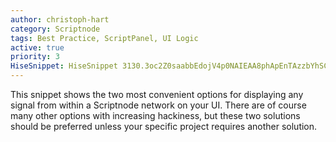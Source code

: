 ```yaml
---
author: christoph-hart
category: Scriptnode
tags: Best Practice, ScriptPanel, UI Logic
active: true
priority: 3
HiseSnippet: HiseSnippet 3130.3oc2Z0saabbEdojV4p0NAIEAA8phApEnTAzzbYhSCRfgs9i1BURlQTxIEAABC2cH4Ds6NalYVIwDjKKPeV5k8p9XzGhdQA5M9MH8blYWt6JQYKq3XzTBHItyemy467+rpuTDvTJgzowJGNMk4z3NtCllnmr4DJOwYmsbZ71t6QUZljXGZiooTkhE5znwhOFGnwJK4X977GtAMhlDvJGxw4YBd.aWdLWWNZ+G8m3QQ8ngrC4wUV8G8ncBDIaJhDY.+rnaGmTZvIzwr8o3xVv0owxaGx0B4.MUyTNMVZCQ3zASDmkXW+y3J9vHF9fuy.3frC2SDEhbLNpylS3Qg8KjakiSC29knvhVT38b2iGxmMdIZ7NlIHk6nJdzXg5r2h0XO+prWmJr2bXoFUXokrrz65NHPxS0kyf7ysc2IATNin.rWkUrq0Yg+0a4duO3CH1GSDgLBvDYzHthp4hDheGeOuCmvUDUBOMkoIJfeUD8DFQelfDKTZBnUNkkvYIZhHE2lhLRHIgbUZDcJOYLglLkn3iSnQjQRQL4LtdBOgPIdUnbBCNQ4IDfrSAUL4ncZSNbBSxHT3GwHfNYREiDiml.3.4LxgmGgmDHYTERuIfgAOAfgVDugYZjcUVFVIhxr6ADjrnPxPFIUxFwjRVHIKIB1jk7pTV.eDO.lV7Mr.MQx91Ltjo.owR8hypsm2NivMArdzTPNfShR7A.HlknfE.h8oznLfClPqhfAY.UATyNYSDzT5rQiHQ7S.4TDdWIHM.AkhrD7LOIQLzCV0yNhDy.8pZsVjcHmYDDU13wLPa7TClP51ljyT47ynrnHR2sHoQBMhlHCX0IsHY.5juO+1nBGl5xJFit.LE9lLfLTj+HAnkuE9oDUj3Lxt8dpULgENBHLOQKf4RYzSHlSiZjjwQhgzniCnfAuGNdauO3dddaJ.y0Dc6X5IrdR3gYluM61sSKx86r1m44cu6Mia+TxQ.uyNGVEBy41bjg.JBvCtxG7Z9ig7Olos.nAkH89RDMxh.oScAd.rRxjALOvIQgZZvuHk7.hIJZ6wL8V1UugYwCLqs4pCJNV+Uyk2BBNhKgi4JjWRSPYf1tATzbGVdIrazImAbLdPBBdlCsqY6hCKmUHVdg767WqBWKGBbcX5kX4lFMR4513nd819fi2c68e7gOA1h+G+gexGYkgCMdgnyrg0jhTlTyYJKuglpAzDxX9oU3ciYNt48yhgvrIIrHEIFM.At2uEA8tK1IJZE9l4.RDKYLXahdV3QlCWUX2JbwCHeuGgrpUr10rwU+z5xSKbAU3DXdeuenP53XfHvISbJDMgGZkhP1HZVjtJgxc9LV8j+bNymkqwTPxL73Rw33gYHXIf.EJsHl+c1kzq2g0POgfzzDw3K3IgfKnFRHzhvzAq01SNrM.KG.gQrxU+Y6qY4QjaisOr2Hl9O.AbBQeTEONELoSofndwH5kQOp.l88APrvEFNi93NatZe+UaQ.m2Be2ufYiIABFv.bQHOfFAAN+1Llbp4jwvdEpPT7g35ZlgiL4PRo5I3AoDnEcAxY3Sf40PXWoJWmyUs856iX.VLgbSfPCgjCMGkkDfQPZtl226sh03jPyzh.AJz.0FQ4folRDyf301PbprzzHi3ilbHMAyyIhPUKyQT0VLRHNAh8YVz582grgDB5CRCDGG9s0+tTqjyAfAj8.ykXEF3DjUhXnICD.EwboL2X13ejqRZ6shQVCoZZ6bf6AfOaa6A0GNjllE.tu6J.3dCLihBbdaQ.RC9jTuUJ9P9JPYU2tGUe9s670lU+UmerRSk5VjyOlkD1hL83Xdh4Ozy+5JmSm1cv0aVbQRNjy4IbMeVRQv2OUn3l34cVqx1QyEqXIYoPdFcSXje.GE0n3gZzoM+vNEiwz8w0cf.xKmvJUxiMZ4wsGAtmqGE0ry4c61y7A1ILNrQackMs+Q09rIbMyNItoR.rBB2hLeHsfKKSS00llxlziXR58yWtoMK7VLk0vfJtQCGD2youz.OiwBofpmkUCxGCVMamLF.OTrdrY8Vzb7d1U2LWxdoTwHkn+4YzDio6o1JK+tp4BiCPyzXjXahqu4pPdziABlloKR8sNFLJOrtwGuckXslZQJxBRIAbY.RUzaE4EZT5DZtclICMvyglbe1.MVlzRuKFKFHAjM2XmgnUp.rrLQUlU8UKB7ztauEtX.zXp1saWMbX24GNrKDNz2uR.QLvKG1EiFVjbvDDqZzMpZZRvDnjHQlBJMlDjGICDQPSDNEyHbJjzIrln4EG.NOi4XGZWN1mAWJB.dlDr3M6zBWlB2LYv.K9hHPXwa4Nikwb8VoeWqegcmOvdBelY7pttsHqiRw9BMVXsoCCima2WqdtftecTsW2WN2YsjMQ2TTtOfdVnX73hjZXnPa82TDRQMZN42NJhmpXM+pt22DO79le9509rUrt6E7LzE.Hgrmlmaw6G7HWbpQil6bnshTDEgdYyYZaztWvFaljEODiKUpXwEB8HVuwS2qtwyp8EGXMcqrPQxNPn6mlxRtptkcxs2guczNaAfM1sZ9Xk0d.isE6Tn0eauqq3tESchVjBcwuIj+UjfmPikzlYeqhNaQaMGNz+5Rt88cNGjiF38BLs3KNWy810t2jZ68xcTC8xaiXTuAe7VMxm..+ZcUiMq.M7omV8VOds00+0kEeW29bcvj4yiKLGdDTQ+bvi42Uxa4tMjrLPWxfK416KeCbwHtV56kaB.zDI9cbKatpFS.k0WqwFzOoAZajeWIM9qtktboXXMI6PQeX8MgZ1gZFOfhQYFFIBNY.jk6x9ooVdaCbEMCxag3l3Nu70Ft7ewZqYo10RN5S.XfsEzhFbPLXAzyx9bmB2kAPcelG9Q3S9j9y.LXR+hIqDPXe68HXzS4e2owsrJEaizGO5beGHLu3LzUlma9BJGyX8EQSSmHR3A3P1UTvoqGCUeoKX2mPUGBkui16CxTP3pvmlL.Vr41Gar3y.sq4fukKThZaPPVXenYLX28nA.vNEK2CcjvHffUKS1NXl0aMdslADbDE2NoEk.VL1DMBuaxEqD9yZnhOAtgKXO0cTOCmExq67LTeiLuCdlV7xxe3R8bgJYr7SM188pvtyVw0jAm3ZJop7xcByhimVbyOsIOwTZxo11wLM9f26Cu3xYl0fsYDlxTvzPtNuW2xqO7mHLrTEX3NtBU.jVFC94bI8lj0txz2T0jIiRD67hDYWH.wEGAEBn+tyKr82FbeCgRxLauvenOURskOB6e4YOAeeOdRtHWFYdO54WXr24QCzrTLBS0rLCNgclEDpNJhSKi4HXNW5jcd0I8ueNjFb2uRRea2d3klBtcSKo+d+ie6e4+74+6G9Rn+ye3koemWQQ+NF5CU3AgQbtz4eC..fXuhX+igPz+rQ5WD1eK29SnpWO58WUZuroHo4H1UbeWwUwG2EhSU228scig+1tXtqoiqu6gYxDxc8gx08IzrPtn3thr8wzwLAdi0ghXyqkZgZ940bJa7lP6XOfKqcrPzxVXDuhm53yssw1LSbMAmw1X6kWEL7PQOg3aFPck2.r890LWJqjNrVu9lWiSka.+ncl8Zzf54VpF3VVI5gTIzouJumfDVfM+tI66Ngn1u56EnTqfyU.Y+DhIivxKMlbUMvE3mZZh22M+dTZWaMWkRYkk+a+8m7i0TL20pXxunD71LnQ.jKYArh6.GsXs2NQU38kkCsB1lafcG2x6UYtJjq1C3VuQ8.d9CWOSCtnZa2J00L0dXCg3jXpobxaTqlUaU4ssSda2AP0SlWMioTu227L4Knf13wLntJrXB+Wv639edceG2oW62w8SCz.4OTRSToBUcvkEyOD52UUcviTLLomMmWkw2TPkycpm+vdfPN28LfpyjF6jhxqqzx3hun20t+M7csuz+y8t1+EvECTqq2UJ3wAl2dy1Imxh.eACO9qAieyaipXz51x6IRDE8WUpnOfAMGNdLqtG77Dn00ZZvIki7dO5.VDippUA4tfwFUZJI8lgE9ux+qQLW80uw0xtDzAj7K2KzYw+u9BcdibCEuInQLMPJNNvdwNnc5uxLBH2Il+6kVwcO7YhuyoWLWaLDk63ff5G0k1X2a5F+va5F+na5Fu+Mcie7Mci+wa5F+jW9FwjP40rftlPsQ821VbYisSvR6LdDN+W.FKfXRB
---
```



This snippet shows the two most convenient options for displaying any signal from within a 
Scriptnode network on your UI. There are of course many other options with increasing hackiness, 
but these two solutions should be preferred unless your specific project requires another solution.